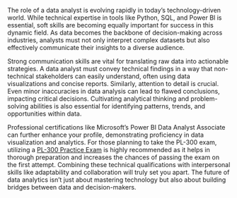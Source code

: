 <p>The role of a data analyst is evolving rapidly in today&rsquo;s technology-driven world. While technical expertise in tools like Python, SQL, and Power BI is essential, soft skills are becoming equally important for success in this dynamic field. As data becomes the backbone of decision-making across industries, analysts must not only interpret complex datasets but also effectively communicate their insights to a diverse audience.</p>

<p>Strong communication skills are vital for translating raw data into actionable strategies. A data analyst must convey technical findings in a way that non-technical stakeholders can easily understand, often using data visualizations and concise reports. Similarly, attention to detail is crucial. Even minor inaccuracies in data analysis can lead to flawed conclusions, impacting critical decisions. Cultivating analytical thinking and problem-solving abilities is also essential for identifying patterns, trends, and opportunities within data.</p>

<p>Professional certifications like Microsoft&rsquo;s Power BI Data Analyst Associate can further enhance your profile, demonstrating proficiency in data visualization and analytics. For those planning to take the PL-300 exam, utilizing a <a href="https://www.p2pexams.com/microsoft/pdf/pl-300">PL-300 Practice Exam</a> is highly recommended as it helps in thorough preparation and increases the chances of passing the exam on the first attempt. Combining these technical qualifications with interpersonal skills like adaptability and collaboration will truly set you apart. The future of data analytics isn&rsquo;t just about mastering technology but also about building bridges between data and decision-makers.</p>
